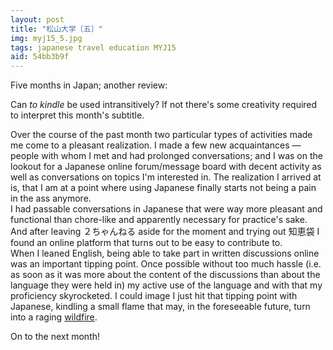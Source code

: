```yaml
---
layout: post
title: "松山大学〔五〕"
img: myj15_5.jpg
tags: japanese travel education MYJ15
aid: 54bb3b9f
---
```


Five months in Japan; another review:

Can *to kindle* be used intransitively? If not there's some creativity required to interpret this month's subtitle.

Over the course of the past month two particular types of activities made me come to a pleasant realization. I made a few new acquaintances — people with whom I met and had prolonged conversations; and I was on the lookout for a Japanese online forum/​message board with decent activity as well as conversations on topics I'm interested in. The realization I arrived at is, that I am at a point where using Japanese finally starts not being a pain in the ass anymore.  
I had passable conversations in Japanese that were way more pleasant and functional than chore-like and apparently necessary for practice's sake. And after leaving <span class="mixlang"><span class="swap" swap="2channel (the Japanese 4chan)"><span class="inner">２ちゃんねる</span></span></span> aside for the moment and trying out <span class="mixlang"><span class="swap" swap="Chiebukuro (a Q&A site)"><span class="inner">知恵袋</span></span></span> I found an online platform that turns out to be easy to contribute to.  
When I leaned English, being able to take part in written discussions online was an important tipping point. Once possible without too much hassle (i.e. as soon as it was more about the content of the discussions than about the language they were held in) my active use of the language and with that my proficiency skyrocketed. I could image I just hit that tipping point with Japanese, kindling a small flame that may, in the foreseeable future, turn into a raging [wildfire](/assets/img/blog/myj15_add12.jpg).

On to the next month!